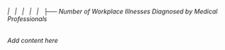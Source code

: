 ###### |   |   |   |   |   ├── Number of Workplace Illnesses Diagnosed by Medical Professionals

*Add content here*